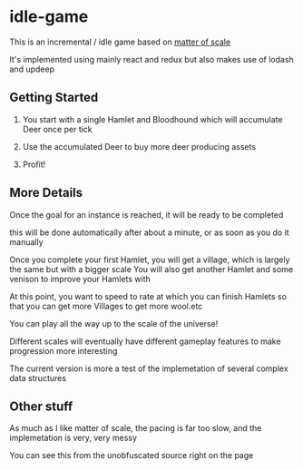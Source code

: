 # idle-game

This is an incremental / idle game based on [matter of scale](http://astarsearcher.com/)

It's implemented using mainly react and redux but also makes use of lodash and updeep

## Getting Started

  1. You start with a single Hamlet and Bloodhound which will accumulate Deer once per tick

  2. Use the accumulated Deer to buy more deer producing assets

  3. Profit!

## More Details

  Once the goal for an instance is reached, it will be ready to be completed

  this will be done automatically after about a minute, or as soon as you do it manually

  Once you complete your first Hamlet, you will get a village, which is largely the same but with a bigger scale
  You will also get another Hamlet and some venison to improve your Hamlets with

  At this point, you want to speed to rate at which you can finish Hamlets so that you can get more Villages to get more wool.etc

  You can play all the way up to the scale of the universe!

  Different scales will eventually have different gameplay features to make progression more interesting

  The current version is more a test of the implemetation of several complex data structures

## Other stuff

As much as I like matter of scale, the pacing is far too slow, and the implemetation is very, very messy

You can see this from the unobfuscated source right on the page
